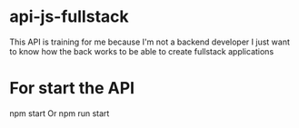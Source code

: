 # api-js-fullstack
This API is training for me because I'm not a backend developer I just want to know how the back works to be able to create fullstack applications

# For start the API 
npm start Or npm run start
